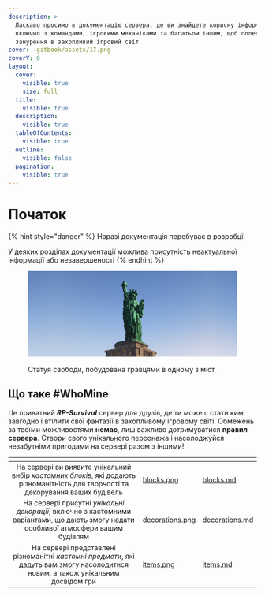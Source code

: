 ```yaml
---
description: >-
  Ласкаво просимо в документацію сервера, де ви знайдете корисну інформацію,
  включно з командами, ігровими механіками та багатьом іншим, щоб полегшити ваше
  занурення в захопливий ігровий світ
cover: .gitbook/assets/17.png
coverY: 0
layout:
  cover:
    visible: true
    size: full
  title:
    visible: true
  description:
    visible: true
  tableOfContents:
    visible: true
  outline:
    visible: false
  pagination:
    visible: true
---
```


# Початок

{% hint style="danger" %}
Наразі документація перебуває в розробці!

У деяких розділах документації можлива присутність неактуальної інформації або незавершеності
{% endhint %}

<figure><img src=".gitbook/assets/4.png" alt=""><figcaption><p>Статуя свободи, побудована гравцями в одному з міст</p></figcaption></figure>

## Що таке #WhoMine

Це приватний _**RP-Survival**_ сервер для друзів, де ти можеш стати ким завгодно і втілити свої фантазії в захопливому ігровому світі. Обмежень за твоїми можливостями **немає**, лиш важливо дотримуватися **правил сервера**. Створи свого унікального персонажа і насолоджуйся незабутніми пригодами на сервері разом з іншими!



<table data-view="cards" data-full-width="false"><thead><tr><th align="center"></th><th data-hidden data-card-cover data-type="files"></th><th data-hidden data-card-target data-type="content-ref"></th></tr></thead><tbody><tr><td align="center">На сервері ви виявите унікальний вибір <em>кастомних блоків</em>, які додають різноманітність для творчості та декорування ваших будівель</td><td><a href=".gitbook/assets/blocks.png">blocks.png</a></td><td><a href="mechanics-and-commands/custom-assortment/blocks.md">blocks.md</a></td></tr><tr><td align="center">На сервері присутні <em>унікальні декорації</em>, включно з кастомними варіантами, що дають змогу надати особливої атмосфери вашим будівлям</td><td><a href=".gitbook/assets/decorations.png">decorations.png</a></td><td><a href="mechanics-and-commands/custom-assortment/decorations.md">decorations.md</a></td></tr><tr><td align="center">На сервері представлені різноманітні <em>кастомні предмети</em>, які дадуть вам змогу насолодитися новим, а також унікальним досвідом гри</td><td><a href=".gitbook/assets/items.png">items.png</a></td><td><a href="mechanics-and-commands/custom-assortment/items.md">items.md</a></td></tr></tbody></table>
